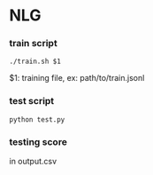 # NLG

### train script

```
./train.sh $1
```
$1: training file, ex: path/to/train.jsonl

### test script

```
python test.py
```

### testing score

in output.csv